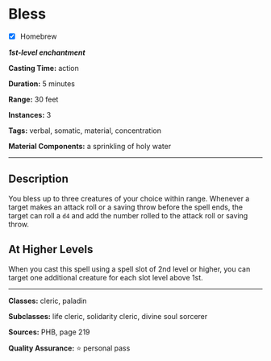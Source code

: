 # Bless

- [x] Homebrew

***1st-level enchantment***

**Casting Time:** action

**Duration:** 5 minutes

**Range:** 30 feet

**Instances:** 3

**Tags:** verbal, somatic, material, concentration

**Material Components:** a sprinkling of holy water

---

## Description
You bless up to three creatures of your choice within range.
Whenever a target makes an attack roll or a saving throw before the spell ends, the target can roll a `d4` and add the number rolled to the attack roll or saving throw.

## At Higher Levels
When you cast this spell using a spell slot of 2nd level or higher, you can target one additional creature for each slot level above 1st.

---

**Classes:** cleric, paladin

**Subclasses:** life cleric, solidarity cleric, divine soul sorcerer

**Sources:** PHB, page 219

**Quality Assurance:** :star: personal pass
